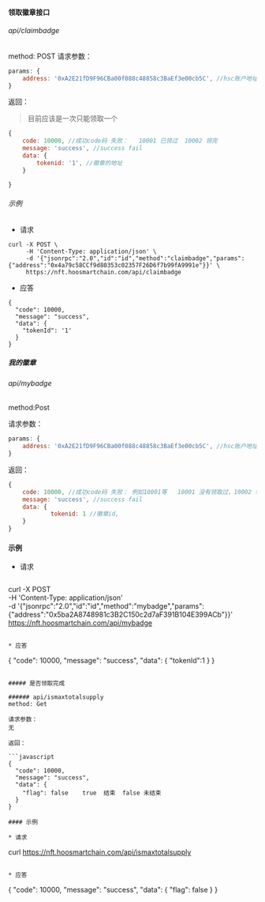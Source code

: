 

#### 领取徽章接口

###### api/claimbadge
method: POST
请求参数：

```javascript
params: {
    address: '0xA2E21fD9F96CBa00f088c48858c3BaEf3e00cb5C', //hsc账户地址
}
```

返回： 

> 目前应该是一次只能领取一个

```javascript
{
    code: 10000, //成功code码 失败：   10001 已领过  10002 领完
    message: 'success', //success fail
    data: {
        tokenid: '1', //徽章的地址
    }

}

```
###### 示例
* 请求
```
curl -X POST \
     -H 'Content-Type: application/json' \
     -d '{"jsonrpc":"2.0","id":"id","method":"claimbadge","params":{"address":"0x4a79c58CCf9d80353c02357F26D6f7b99fA9991e"}}' \
     https://nft.hoosmartchain.com/api/claimbadge
```
* 应答
```
{
  "code": 10000,
  "message": "success",
  "data": {
    "tokenId": '1'
  }
}
```

##### 我的徽章

###### api/mybadge
method:Post

请求参数：

```javascript
params: {
    address: '0xA2E21fD9F96CBa00f088c48858c3BaEf3e00cb5C', //hsc账户地址
}

```

返回：

```javascript
{
    code: 10000, //成功code码 失败： 例如10001等   10001 没有领取过，10002 领过，被转走    10003  领取被转，接收到其他
    message: 'success', //success fail
    data: {
            tokenid: 1 //徽章id,
    }
}
```

#### 示例

* 请求
```

```
curl -X POST \
     -H 'Content-Type: application/json' \
     -d '{"jsonrpc":"2.0","id":"id","method":"mybadge","params":{"address":"0x5ba2A8748981c3B2C150c2d7aF391B104E399ACb"}}' \
     https://nft.hoosmartchain.com/api/mybadge


```

* 应答
```
{
  "code": 10000,
  "message": "success",
  "data": {
    "tokenId":1
  }
}
```

##### 是否领取完成

###### api/ismaxtotalsupply
method: Get

请求参数：
无

返回：

```javascript
{
  "code": 10000,
  "message": "success",
  "data": {
    "flag": false    true  结束  false 未结束 
  }
}

#### 示例

* 请求
```
curl  https://nft.hoosmartchain.com/api/ismaxtotalsupply
```

* 应答
```
{
  "code": 10000,
  "message": "success",
  "data": {
    "flag": false
  }
}
```
